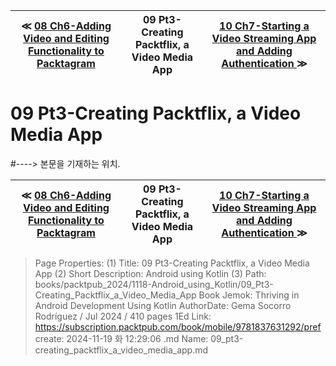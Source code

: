
| ≪ [ 08 Ch6-Adding Video and Editing Functionality to Packtagram ](/books/packtpub_2024/1118-Android_using_Kotlin/08_Ch6-Adding_Video_and_Editing_Functionality_to_Packtagram) | 09 Pt3-Creating Packtflix, a Video Media App | [ 10 Ch7-Starting a Video Streaming App and Adding Authentication ](/books/packtpub_2024/1118-Android_using_Kotlin/10_Ch7-Starting_a_Video_Streaming_App_and_Adding_Authentication) ≫ |
|:----:|:----:|:----:|

# 09 Pt3-Creating Packtflix, a Video Media App
#----> 본문을 기재하는 위치.



| ≪ [ 08 Ch6-Adding Video and Editing Functionality to Packtagram ](/books/packtpub_2024/1118-Android_using_Kotlin/08_Ch6-Adding_Video_and_Editing_Functionality_to_Packtagram) | 09 Pt3-Creating Packtflix, a Video Media App | [ 10 Ch7-Starting a Video Streaming App and Adding Authentication ](/books/packtpub_2024/1118-Android_using_Kotlin/10_Ch7-Starting_a_Video_Streaming_App_and_Adding_Authentication) ≫ |
|:----:|:----:|:----:|

> Page Properties:
> (1) Title: 09 Pt3-Creating Packtflix, a Video Media App
> (2) Short Description: Android using Kotlin
> (3) Path: books/packtpub_2024/1118-Android_using_Kotlin/09_Pt3-Creating_Packtflix_a_Video_Media_App
> Book Jemok: Thriving in Android Development Using Kotlin
> AuthorDate: Gema Socorro Rodríguez / Jul 2024 / 410 pages 1Ed
> Link: https://subscription.packtpub.com/book/mobile/9781837631292/pref
> create: 2024-11-19 화 12:29:06
> .md Name: 09_pt3-creating_packtflix_a_video_media_app.md

